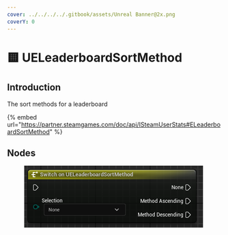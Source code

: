 ```yaml
---
cover: ../../../../.gitbook/assets/Unreal Banner@2x.png
coverY: 0
---
```


# 🟨 UELeaderboardSortMethod

## Introduction

The sort methods for a leaderboard

{% embed url="https://partner.steamgames.com/doc/api/ISteamUserStats#ELeaderboardSortMethod" %}

## Nodes

<figure><img src="../../../../.gitbook/assets/image (331).png" alt=""><figcaption></figcaption></figure>

